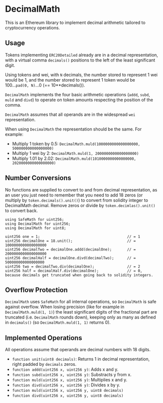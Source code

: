 # DecimalMath

This is an Ethereum library to implement decimal arithmetic tailored to cryptocurrency operations.

## Usage
Tokens implementing `ERC20Detailed` already are in a decimal representation, with a virtual comma `decimals()` positions to the left of the least significant digit.


Using tokens and wei, with `N` decimals, the number stored to represent 1 wei would be 1, and the number stored to represent 1 token would be 100...`pad(0, N)`...0 (== 10**decimals()).

`DecimalMath` implements the four basic arithmetic operations (`addd`, `subd`, `muld` and `divd`) to operate on token amounts respecting the position of the comma.

`DecimalMath` assumes that all operands are in the widespread `wei` representation.

When using `DecimalMath` the representation should be the same. For example:
 - Multiply 1 token by 0.5: `DecimalMath.muld(1000000000000000000, 500000000000000000)`
 - Multiply 1 wei by 2: `DecimalMath.muld(1, 2000000000000000000)`
 - Multiply 1.01 by 2.02: `DecimalMath.muld(1010000000000000000, 2020000000000000000)`

## Number Conversions


No functions are supplied to convert to and from decimal representation, as an user you just need to remember that you need to add 18 zeros (or multiply by `token.decimals().unit()`) to convert from solidity integer to DecimalMath decimal. Remove zeros or divide by `token.decimlas().unit()` to convert back.

```
using SafeMath for uint256;
using DecimalMath for uint256;
using DecimalMath for uint8;

uint256 one = 1;                                        // = 1
uint256 decimalOne = 18.unit();                         // = 1000000000000000000
uint256 decimalTwo = decimalOne.addd(decimalOne);       // = 2000000000000000000
uint256 decimalHalf = decimalOne.divd(decimalTwo);      // = 500000000000000000
uint256 two = decimalTwo.div(decimalOne);               // = 2
uint256 half = decimalHalf.div(decimalOne);             // = 0, because decimals get truncated when going back to solidity integers.
```

## Overflow Protection

`DecimalMath` uses `SafeMath` for all internal operations, so `DecimalMath` is safe against overflow. When losing precision (like for example in `DecimalMath.muld(1, 1)`) the least significant digits of the fractional part are truncated (i.e. `DecimalMath` rounds down), keeping only as many as defined in `decimals()` (so `DecimalMath.muld(1, 1)` returns 0).

## Implemented Operations

All operations assume that operands are decimal numbers with 18 digits.
* `function unit(uint8 decimals)`: Returns 1 in decimal representation, right padded by `decimals` zeros.
* `function addd(uint256 x, uint256 y)`: Adds x and y.
* `function subd(uint256 x, uint256 y)`: Substracts y from x.
* `function muld(uint256 x, uint256 y)`: Multiplies x and y.
* `function divd(uint256 x, uint256 y)`: Divides x by y.
* `function muld(uint256 x, uint256 y, uint8 decimals)`
* `function divd(uint256 x, uint256 y, uint8 decimals)`
